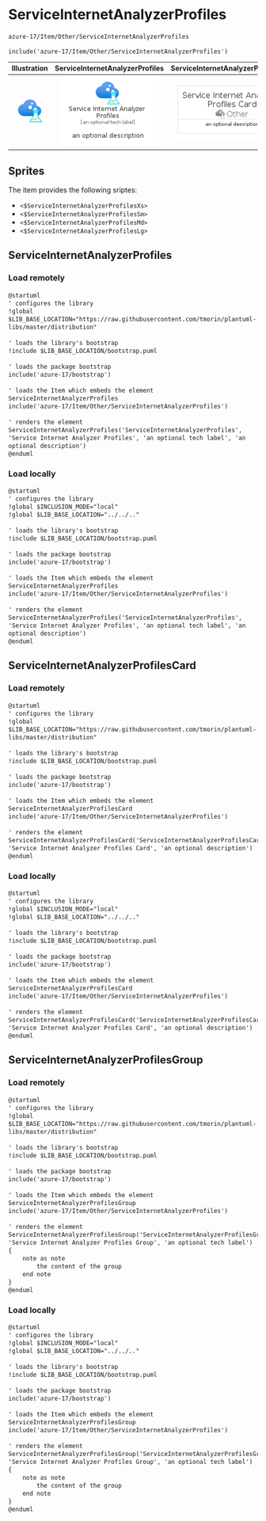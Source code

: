 # ServiceInternetAnalyzerProfiles


```text
azure-17/Item/Other/ServiceInternetAnalyzerProfiles
```

```text
include('azure-17/Item/Other/ServiceInternetAnalyzerProfiles')
```



| Illustration | ServiceInternetAnalyzerProfiles | ServiceInternetAnalyzerProfilesCard | ServiceInternetAnalyzerProfilesGroup |
| :---: | :---: | :---: | :---: |
| ![illustration for Illustration](../../../azure-17/Item/Other/ServiceInternetAnalyzerProfiles.png) | ![illustration for ServiceInternetAnalyzerProfiles](../../../azure-17/Item/Other/ServiceInternetAnalyzerProfiles.Local.png) | ![illustration for ServiceInternetAnalyzerProfilesCard](../../../azure-17/Item/Other/ServiceInternetAnalyzerProfilesCard.Local.png) | ![illustration for ServiceInternetAnalyzerProfilesGroup](../../../azure-17/Item/Other/ServiceInternetAnalyzerProfilesGroup.Local.png) |



## Sprites
The item provides the following sriptes:

- `<$ServiceInternetAnalyzerProfilesXs>`
- `<$ServiceInternetAnalyzerProfilesSm>`
- `<$ServiceInternetAnalyzerProfilesMd>`
- `<$ServiceInternetAnalyzerProfilesLg>`





## ServiceInternetAnalyzerProfiles

### Load remotely
```plantuml
@startuml
' configures the library
!global $LIB_BASE_LOCATION="https://raw.githubusercontent.com/tmorin/plantuml-libs/master/distribution"

' loads the library's bootstrap
!include $LIB_BASE_LOCATION/bootstrap.puml

' loads the package bootstrap
include('azure-17/bootstrap')

' loads the Item which embeds the element ServiceInternetAnalyzerProfiles
include('azure-17/Item/Other/ServiceInternetAnalyzerProfiles')

' renders the element
ServiceInternetAnalyzerProfiles('ServiceInternetAnalyzerProfiles', 'Service Internet Analyzer Profiles', 'an optional tech label', 'an optional description')
@enduml
```

### Load locally
```plantuml
@startuml
' configures the library
!global $INCLUSION_MODE="local"
!global $LIB_BASE_LOCATION="../../.."

' loads the library's bootstrap
!include $LIB_BASE_LOCATION/bootstrap.puml

' loads the package bootstrap
include('azure-17/bootstrap')

' loads the Item which embeds the element ServiceInternetAnalyzerProfiles
include('azure-17/Item/Other/ServiceInternetAnalyzerProfiles')

' renders the element
ServiceInternetAnalyzerProfiles('ServiceInternetAnalyzerProfiles', 'Service Internet Analyzer Profiles', 'an optional tech label', 'an optional description')
@enduml
```

## ServiceInternetAnalyzerProfilesCard

### Load remotely
```plantuml
@startuml
' configures the library
!global $LIB_BASE_LOCATION="https://raw.githubusercontent.com/tmorin/plantuml-libs/master/distribution"

' loads the library's bootstrap
!include $LIB_BASE_LOCATION/bootstrap.puml

' loads the package bootstrap
include('azure-17/bootstrap')

' loads the Item which embeds the element ServiceInternetAnalyzerProfilesCard
include('azure-17/Item/Other/ServiceInternetAnalyzerProfiles')

' renders the element
ServiceInternetAnalyzerProfilesCard('ServiceInternetAnalyzerProfilesCard', 'Service Internet Analyzer Profiles Card', 'an optional description')
@enduml
```

### Load locally
```plantuml
@startuml
' configures the library
!global $INCLUSION_MODE="local"
!global $LIB_BASE_LOCATION="../../.."

' loads the library's bootstrap
!include $LIB_BASE_LOCATION/bootstrap.puml

' loads the package bootstrap
include('azure-17/bootstrap')

' loads the Item which embeds the element ServiceInternetAnalyzerProfilesCard
include('azure-17/Item/Other/ServiceInternetAnalyzerProfiles')

' renders the element
ServiceInternetAnalyzerProfilesCard('ServiceInternetAnalyzerProfilesCard', 'Service Internet Analyzer Profiles Card', 'an optional description')
@enduml
```

## ServiceInternetAnalyzerProfilesGroup

### Load remotely
```plantuml
@startuml
' configures the library
!global $LIB_BASE_LOCATION="https://raw.githubusercontent.com/tmorin/plantuml-libs/master/distribution"

' loads the library's bootstrap
!include $LIB_BASE_LOCATION/bootstrap.puml

' loads the package bootstrap
include('azure-17/bootstrap')

' loads the Item which embeds the element ServiceInternetAnalyzerProfilesGroup
include('azure-17/Item/Other/ServiceInternetAnalyzerProfiles')

' renders the element
ServiceInternetAnalyzerProfilesGroup('ServiceInternetAnalyzerProfilesGroup', 'Service Internet Analyzer Profiles Group', 'an optional tech label') {
    note as note
        the content of the group
    end note
}
@enduml
```

### Load locally
```plantuml
@startuml
' configures the library
!global $INCLUSION_MODE="local"
!global $LIB_BASE_LOCATION="../../.."

' loads the library's bootstrap
!include $LIB_BASE_LOCATION/bootstrap.puml

' loads the package bootstrap
include('azure-17/bootstrap')

' loads the Item which embeds the element ServiceInternetAnalyzerProfilesGroup
include('azure-17/Item/Other/ServiceInternetAnalyzerProfiles')

' renders the element
ServiceInternetAnalyzerProfilesGroup('ServiceInternetAnalyzerProfilesGroup', 'Service Internet Analyzer Profiles Group', 'an optional tech label') {
    note as note
        the content of the group
    end note
}
@enduml
```

